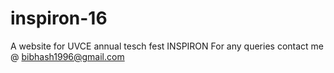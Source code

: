 # inspiron-16
A website for UVCE annual tesch fest INSPIRON
For any queries contact me @ bibhash1996@gmail.com 
